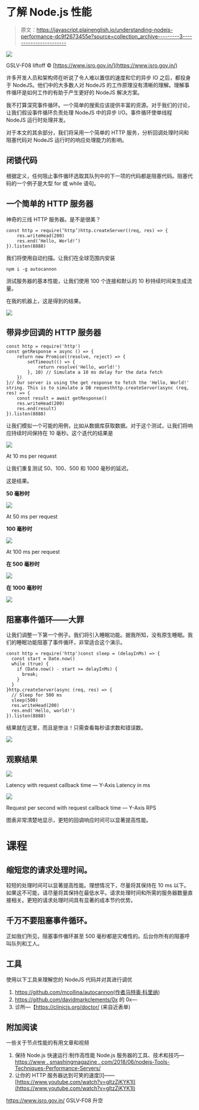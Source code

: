 # 了解 Node.js 性能

> 原文：<https://javascript.plainenglish.io/understanding-nodejs-performance-dc9f2673455e?source=collection_archive---------3----------------------->

![](img/0bb1915c248b5179dcbee53a87d5a55f.png)

GSLV-F08 liftoff © [https://www.isro.gov.in/](https://www.isro.gov.in/)

许多开发人员和架构师在听说了令人难以置信的速度和它的异步 IO 之后，都投身于 NodeJS。他们中的大多数人对 NodeJS 的工作原理没有清晰的理解。理解事件循环是如何工作的有助于产生更好的 NodeJS 解决方案。

我不打算深究事件循环。一个简单的搜索应该提供丰富的资源。对于我们的讨论，让我们假设事件循环负责处理 NodeJS 中的异步 I/O。事件循环使单线程 NodeJS 运行时处理并发。

对于本文的其余部分，我们将采用一个简单的 HTTP 服务，分析回调处理时间和阻塞代码对 NodeJS 运行时的响应处理能力的影响。

## **闭锁代码**

根据定义，任何阻止事件循环选取其队列中的下一项的代码都是阻塞代码。阻塞代码的一个例子是大型 for 或 while 语句。

## **一个简单的 HTTP 服务器**

神奇的三线 HTTP 服务器。是不是很美？

```
const http = require(‘http’)http.createServer((req, res) => {
    res.writeHead(200)
    res.end(‘Hello, World!’)
}).listen(8888)
```

我们将使用自动扫描。让我们在全球范围内安装

```
npm i -g autocannon
```

测试服务器的基本性能，让我们使用 100 个连接和默认的 10 秒持续时间来生成流量。

在我的机器上，这是得到的结果。

![](img/88f14fcb43bdb27c04843b2ec613fcfc.png)

## **带异步回调的 HTTP 服务器**

```
const http = require('http')
const getResponse = async () => {
    return new Promise((resolve, reject) => {
        setTimeout(() => {
            return resolve('Hello, world!')
        }, 10) // Simulate a 10 ms delay for the data fetch
    })
}// Our server is using the get response to fetch the 'Hello, World!' string. This is to simulate a DB requesthttp.createServer(async (req, res) => {
    const result = await getResponse()
    res.writeHead(200)
    res.end(result)
}).listen(8888)
```

让我们模拟一个可能的用例，比如从数据库获取数据。对于这个测试，让我们将响应持续时间保持在 10 毫秒。这个迭代的结果是

![](img/8a1045d96dc5d3b6a72d1e4532c3c38f.png)

At 10 ms per request

让我们重复测试 50、100、500 和 1000 毫秒的延迟。

这是结果。

**50 毫秒时**

![](img/bc3626ec785651e75dc16141500aa602.png)

At 50 ms per request

**100 毫秒时**

![](img/535c67380a7204d8c7f55c6f34ec4391.png)

At 100 ms per request

**在 500 毫秒时**

![](img/7925be064443a78f365fbf14f93b1c7f.png)

**在 1000 毫秒时**

![](img/77ba1499378d499f9b1489a0e77bd99e.png)

## **阻塞事件循环——大罪**

让我们调整一下第一个例子。我们将引入睡眠功能。据我所知，没有原生睡眠。我们的睡眠功能阻塞了事件循环，非常适合这个演示。

```
const http = require('http')const sleep = (delayInMs) => {
  const start = Date.now()
  while (true) {
    if (Date.now() - start >= delayInMs) {
      break;
    }
  }
}http.createServer(async (req, res) => {
  // Sleep for 500 ms
  sleep(500)
  res.writeHead(200)
  res.end('Hello, world!')
}).listen(8888)
```

结果就在这里，而且是惨淡！只需查看每秒请求数和错误数。

![](img/3214aeed329417171f38eab649723b52.png)

## **观察结果**

![](img/1f997a8d757dd4bcebd09668238c197a.png)

Latency with request callback time — Y-Axis Latency in ms

![](img/9368ae9ea79e40f86fabeb03928b3326.png)

Request per second with request callback time — Y-Axis RPS

图表非常清楚地显示，更短的回调响应时间可以显著提高性能。

# **课程**

## 缩短您的请求处理时间。

较短的处理时间可以显著提高性能。理想情况下，尽量将其保持在 10 ms 以下。如果这不可能，请尽量将其保持在最低水平。请求处理时间和所需的服务器数量直接相关。更短的请求处理时间具有显著的成本节约优势。

## **千万不要阻塞事件循环。**

正如我们所见，阻塞事件循环甚至 500 毫秒都是灾难性的。后台你所有的阻塞呼叫队列和工人。

## **工具**

使用以下工具来理解您的 NodeJS 代码并对其进行调优

1.  https://github.com/mcollina/autocannon(作者马特奥·科里纳)
2.  https://github.com/davidmarkclements/0x 的 0x—
3.  诊所—【https://clinicjs.org/doctor/ (来自近表单)

## **附加阅读**

一些关于节点性能的有用文章和视频

1.  保持 Node.js 快速运行:制作高性能 Node.js 服务器的工具、技术和技巧—[https://www . smashingmagazine . com/2018/06/nodejs-Tools-Techniques-Performance-Servers/](https://www.smashingmagazine.com/2018/06/nodejs-tools-techniques-performance-servers/)
2.  让你的 HTTP 服务器达到可笑的速度[I]——[https://www.youtube.com/watch?v=gltzZjKYK1I](https://www.youtube.com/watch?v=gltzZjKYK1I)

https://www.isro.gov.in/ GSLV-F08 升空